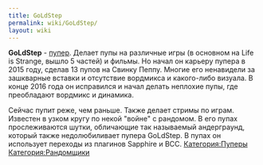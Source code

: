 ```yaml
---
title: GoLdStep
permalink: wiki/GoLdStep/
layout: wiki
---
```


**GoLdStep** - [пупер](Пуперы "wikilink"). Делает пупы на различные игры
(в основном на Life is Strange, вышло 5 частей) и фильмы. Но начал он
карьеру пупера в 2015 году, сделав 13 пупов на Свинку Пеппу. Многие его
ненавидели за зашкварные вставки и отсутствие вордмикса и какого-либо
визуала. В конце 2016 года он исправился и начал делать неплохие пупы,
где преобладают вордмикс и динамика.

Сейчас пупит реже, чем раньше. Также делает стримы по играм. Известен в
узком кругу по некой "войне" с рандомом. В его пупах прослеживаются
шутки, обличающие так называемый андерграунд, который также
недолюбиливает пупера GoLdStep. В пупах он использует переходы из
плагинов Sapphire и BCC. [Категория:Пуперы](Категория:Пуперы "wikilink")
[Категория:Рандомщики](Категория:Рандомщики "wikilink")
